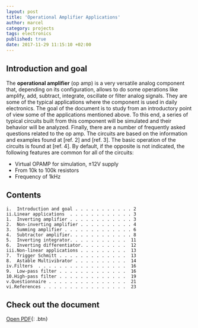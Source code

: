 ```yaml
---
layout: post
title: 'Operational Amplifier Applications'
author: marcel
category: projects
tags: electronics
published: true
date: 2017-11-29 11:15:10 +02:00
---
```


## Introduction and goal
The **operational amplifier** (op amp) is a very versatile analog component that, depending on 
its configuration, allows to do some operations like amplify, add, subtract, integrate, oscillate 
or filter analog signals. They are some of the typical applications where the component 
is used in daily electronics.
The goal of the document is to study from an introductory point of view some of the 
applications mentioned above. To this end, a series of typical circuits built from 
this component will be simulated and their behavior will be analyzed. Finally, 
there are a number of frequently asked questions related to the op amp.
The circuits are based on the information and examples found at [ref. 2] and [ref. 3]. 
The basic operation of the circuits is found at [ref. 4].
By default, if the opposite is not indicated, the following features are common for all of the circuits:
* Virtual OPAMP for simulation, ±12V supply
* From 10k to 100k resistors
* Frequency of 1kHz

## Contents
```
i.  Introduction and goal . . . . . . . . . . . 2
ii.Linear applications  . . . . . . . . . . . . 3
1.  Inverting amplifier . . . . . . . . . . . . 3
2.  Non-inverting amplifier . . . . . . . . . . 4
3.  Summing amplifier . . . . . . . . . . . . . 6
4.  Subtractor amplifier. . . . . . . . . . . . 8
5.  Inverting integrator. . . . . . . . . . .  11
6.  Inverting differentiator. . . . . . . . .  12
iii.Non-linear applications . . . . . . . . .  13
7.  Trigger Schmitt . . . . . . . . . . . . .  13
8.  Astable Multivibrator . . . . . . . . . .  14
iv.Filters  . . . . . . . . . . . . . . . . .  16
9.  Low-pass filter . . . . . . . . . . . . .  16
10.High-pass filter . . . . . . . . . . . . .  19
v.Questionnaire . . . . . . . . . . . . . . .  21
vi.References . . . . . . . . . . . . . . . .  23
```

## Check out the document
[Open PDF](https://1drv.ms/b/s!AtguJR4tix_G4S3GzX3gCyoagGaq){: .btn}


